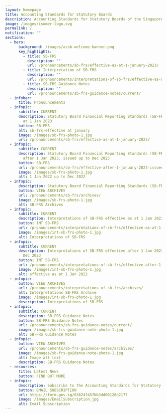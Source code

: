 ```yaml
---
layout: homepage
title: Accounting Standards for Statutory Boards
description: Accounting Standards for Statutory Boards of the Singapore Government
image: /images/isomer-logo.svg
permalink: /
notification: ""
sections:
  - hero:
      background: /images/assb-welcome-banner.png
      key_highlights:
        - title: SB-FRS
          description: ""
          url: /pronouncements/sb-frs/effective-as-at-1-january-2023/
        - title: Interpretation of SB-FRS
          description: ""
          url: /pronouncements/interpretations-of-sb-frs/effective-as-at-1-january-2023/
        - title: SB-FRS Guidance Notes
          description: ""
          url: /pronouncements/sb-frs-guidance-notes/current/
  - infobar:
      title: Pronouncements
  - infopic:
      subtitle: CURRENT
      description: Statutory Board Financial Reporting Standards (SB-FRS) effective as
        at 1 Jan 2023
      button: SB-FRS
      alt: sb-frs-effective at january
      image: /images/sb-frs-photo-1.jpg
      url: /pronouncements/sb-frs/effective-as-at-1-january-2023/
  - infopic:
      subtitle: CURRENT
      description: Statutory Board Financial Reporting Standards (SB-FRS) effective
        after 1 Jan 2023, issued up to Dec 2023
      button: SB-FRS
      url: /pronouncements/sb-frs/effective-after-1-january-2023-issued-up-to-december-2023/
      image: /images/sb-frs-photo-1.jpg
      alt: 1 Jan 2022 up to Dec 2022
  - infopic:
      description: Statutory Board Financial Reporting Standards (SB-FRS)
      button: VIEW ARCHIVES
      url: /pronouncements/sb-frs/archives/
      image: /images/sb-frs-photo-1.jpg
      alt: SB-FRS Archives
  - infopic:
      subtitle: CURRENT
      description: Interpretations of SB-FRS effective as at 1 Jan 2023
      button: INT SB-FRS
      url: /pronouncements/interpretations-of-sb-frs/effective-as-at-1-january-2023/
      image: /images/int-sb-frs-photo-1.jpg
      alt: Interpretations of SB-FRS
  - infopic:
      subtitle: CURRENT
      description: Interpretations of SB-FRS effective after 1 Jan 2023, issued up to
        Dec 2023
      button: INT SB-FRS
      url: /pronouncements/interpretations-of-sb-frs/effective-after-1-january-2023-issued-up-to-december-2023/
      image: /images/int-sb-frs-photo-1.jpg
      alt: effective as at 1 Jan 2022
  - infopic:
      button: VIEW ARCHIVES
      url: /pronouncements/interpretations-of-sb-frs/archives/
      alt: Interpretations SB-FRS Archive
      image: /images/int-sb-frs-photo-1.jpg
      description: Interpretations of SB-FRS
  - infopic:
      subtitle: CURRENT
      description: SB-FRS Guidance Notes
      button: SB-FRS Guidance Notes
      url: /pronouncements/sb-frs-guidance-notes/current/
      image: /images/sb-frs-guidance-note-photo-1.jpg
      alt: SB-FRS Guidance Notes
  - infopic:
      button: VIEW ARCHIVES
      url: /pronouncements/sb-frs-guidance-notes/archives/
      image: /images/sb-frs-guidance-note-photo-1.jpg
      alt: Image alt text
      description: SB-FRS Guidance Notes
  - resources:
      title: Latest News
      button: FIND OUT MORE
  - infopic:
      description: Subscribe to the Accounting Standards for Statutory Boards’ mailing list
      button: EMAIL SUBSCRIPTION
      url: https://form.gov.sg/63624f45fbb3dd00128d2177
      image: /images/EmailSubscription.jpg
      alt: Email Subscription
---
```

